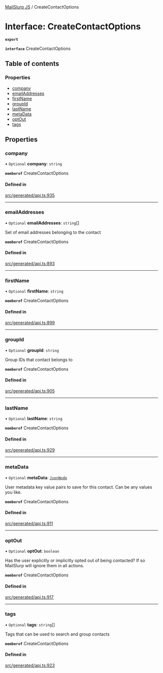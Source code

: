[MailSlurp JS](../README.md) / CreateContactOptions

# Interface: CreateContactOptions

**`export`**

**`interface`** CreateContactOptions

## Table of contents

### Properties

- [company](CreateContactOptions.md#company)
- [emailAddresses](CreateContactOptions.md#emailaddresses)
- [firstName](CreateContactOptions.md#firstname)
- [groupId](CreateContactOptions.md#groupid)
- [lastName](CreateContactOptions.md#lastname)
- [metaData](CreateContactOptions.md#metadata)
- [optOut](CreateContactOptions.md#optout)
- [tags](CreateContactOptions.md#tags)

## Properties

### company

• `Optional` **company**: `string`

**`memberof`** CreateContactOptions

#### Defined in

[src/generated/api.ts:935](https://github.com/mailslurp/mailslurp-client/blob/75eefbf/src/generated/api.ts#L935)

___

### emailAddresses

• `Optional` **emailAddresses**: `string`[]

Set of email addresses belonging to the contact

**`memberof`** CreateContactOptions

#### Defined in

[src/generated/api.ts:893](https://github.com/mailslurp/mailslurp-client/blob/75eefbf/src/generated/api.ts#L893)

___

### firstName

• `Optional` **firstName**: `string`

**`memberof`** CreateContactOptions

#### Defined in

[src/generated/api.ts:899](https://github.com/mailslurp/mailslurp-client/blob/75eefbf/src/generated/api.ts#L899)

___

### groupId

• `Optional` **groupId**: `string`

Group IDs that contact belongs to

**`memberof`** CreateContactOptions

#### Defined in

[src/generated/api.ts:905](https://github.com/mailslurp/mailslurp-client/blob/75eefbf/src/generated/api.ts#L905)

___

### lastName

• `Optional` **lastName**: `string`

**`memberof`** CreateContactOptions

#### Defined in

[src/generated/api.ts:929](https://github.com/mailslurp/mailslurp-client/blob/75eefbf/src/generated/api.ts#L929)

___

### metaData

• `Optional` **metaData**: [`JsonNode`](JsonNode.md)

User metadata key value pairs to save for this contact. Can be any values you like.

**`memberof`** CreateContactOptions

#### Defined in

[src/generated/api.ts:911](https://github.com/mailslurp/mailslurp-client/blob/75eefbf/src/generated/api.ts#L911)

___

### optOut

• `Optional` **optOut**: `boolean`

Has the user explicitly or implicitly opted out of being contacted? If so MailSlurp will ignore them in all actions.

**`memberof`** CreateContactOptions

#### Defined in

[src/generated/api.ts:917](https://github.com/mailslurp/mailslurp-client/blob/75eefbf/src/generated/api.ts#L917)

___

### tags

• `Optional` **tags**: `string`[]

Tags that can be used to search and group contacts

**`memberof`** CreateContactOptions

#### Defined in

[src/generated/api.ts:923](https://github.com/mailslurp/mailslurp-client/blob/75eefbf/src/generated/api.ts#L923)
